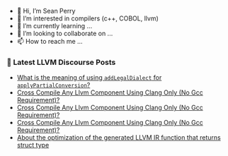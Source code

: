 - 👋 Hi, I’m Sean Perry
- 👀 I’m interested in compilers (c++, COBOL, llvm)
- 🌱 I’m currently learning ...
- 💞️ I’m looking to collaborate on ...
- 📫 How to reach me ...

<!---
s66perry/s66perry is a ✨ special ✨ repository because its `README.md` (this file) appears on your GitHub profile.
You can click the Preview link to take a look at your changes.
--->
### 📕 Latest LLVM Discourse Posts

<!-- DISCOURSE-LLVM:START -->
- [What is the meaning of using `addLegalDialect` for `applyPartialConversion`?](https://discourse.llvm.org/t/what-is-the-meaning-of-using-addlegaldialect-for-applypartialconversion/80293#post_4)
- [Cross Compile Any Llvm Component Using Clang Only &lpar;No Gcc Requirement&rpar;?](https://discourse.llvm.org/t/cross-compile-any-llvm-component-using-clang-only-no-gcc-requirement/80282?page=2#post_25)
- [Cross Compile Any Llvm Component Using Clang Only &lpar;No Gcc Requirement&rpar;?](https://discourse.llvm.org/t/cross-compile-any-llvm-component-using-clang-only-no-gcc-requirement/80282?page=2#post_24)
- [Cross Compile Any Llvm Component Using Clang Only &lpar;No Gcc Requirement&rpar;?](https://discourse.llvm.org/t/cross-compile-any-llvm-component-using-clang-only-no-gcc-requirement/80282?page=2#post_23)
- [About the optimization of the generated LLVM IR function that returns struct type](https://discourse.llvm.org/t/about-the-optimization-of-the-generated-llvm-ir-function-that-returns-struct-type/80308#post_5)
<!-- DISCOURSE-LLVM:END -->
